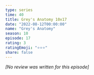 ```yaml
---
type: series
time: 40
title: Grey's Anatomy 10x17
date: "2022-08-12T00:00:00"
name: "Grey's Anatomy"
season: 10
episode: 17
rating: 3
ratingEmoji: "⭐️⭐️⭐️"
share: false
---
```


_[No review was written for this episode]_
